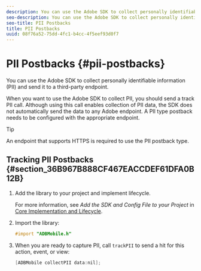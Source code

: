 ```yaml
---
description: You can use the Adobe SDK to collect personally identifiable information (PII) and send it to a third-party endpoint.
seo-description: You can use the Adobe SDK to collect personally identifiable information (PII) and send it to a third-party endpoint.
seo-title: PII Postbacks
title: PII Postbacks
uuid: 08f76a52-75dd-4fc1-b4cc-4f5eef93d0f7
---
```


# PII Postbacks {#pii-postbacks}

You can use the Adobe SDK to collect personally identifiable information (PII) and send it to a third-party endpoint.

When you want to use the Adobe SDK to collect PII, you should send a track PII call. Although using this call enables collection of PII data, the SDK does not automatically send the data to any Adobe endpoint. A PII type postback needs to be configured with the appropriate endpoint.

>[!TIP]
>
>An endpoint that supports HTTPS is required to use the PII postback type.

## Tracking PII Postbacks {#section_36B967B888CF467EACCDEF61DFA0B12B}

1. Add the library to your project and implement lifecycle. 

   For more information, see *Add the SDK and Config File to your Project* in [Core Implementation and Lifecycle](/help/ios/getting-started/dev-qs.md). 
1. Import the library:

   ```objective-c
   #import "ADBMobile.h"
   ```

1. When you are ready to capture PII, call `trackPII` to send a hit for this action, event, or view:

   ```objective-c
   [ADBMobile collectPII data:nil];
   ```

